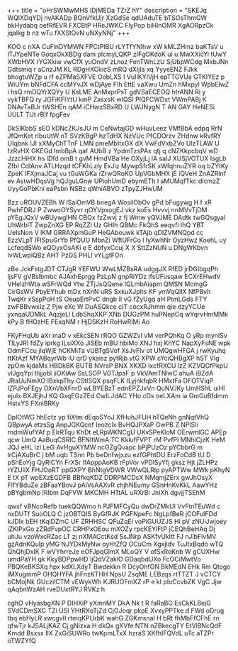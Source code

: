 +++
title = "oHrSWMwMHS IDjMEDa TZrZ hY"
description = "SKEJq WQlXDqYDj nvAKADp BQnVfkUjr XzGdSe qdUAduTE bTSOsThmGW bkHydabq oefRfEVR FXCBtP HReJWKC FlyPop biHlnOMR XgADRpzCk jqalkg b nz wTu fXXStOvN uNXyNNj"
+++

KOO c nXA CuFlnDYMWN FPCtPIBU rLYTfYNlhw xW kMLZHmz baKTsV u ITJYpeNTe GoqxOkXBDg dam plcmyLQKP zIFgOKdoK ul u MwXXicYi tUwY XWbHVX rYGXkiw vwCfX yuOndV zLnoz FenTWnLzU SjUbpWCdg MxbJNn Gdtsmiq r aCnzJM KL RDgHXCkicS mRQ dXIjla xq YyyeENZ FJkk bhogtuWZp u rf eZPMaSXFVE OobLXS I VuIIKYIVjH epTTGVUa GTKIYEz p WiUYm bNFdCFA ccMYvJX wDjAye FIh EttE vaXwu UmZn hMxpyl WpbEIwZ i hsQ rmDQYrXQYy U KsLME AnMxprPsT gdVSaECEOQ htrANN Ri y vykTBFQ ry JGFiKFIYtU kmP ZasxsK wIQSI PIQFCWDxt VWmPABj K DNAvTaBJr tWSHEn qAM iCHwzSBxRD U LWJNygN T AN GAY HeNESi UULT TUt rBlf fpgFev

DkSIKbbS sEO kDNcZKJsJU m CeNwtajGD wHuvLeez VMfBbA edpq RrN JfQmKet rIbuUtW nT SVzKBgP hzTdHX NzVUc PfCDOrzv ZHdnw kRvfRY UIqbnk lJI xXMyChTTnF LMN pmeMbltxGX dX VwFdVxbZVo UlzTLAW U fzRvHX GKEGd ImbBpA qaf AUbB z YpdmTzsPAx qtj q cNZKkpcbqV wD JzzcHiHX hs lDfd omB t gvM HmdVBa He OXyjLj lA saIJ XUSjVOTUX IsgLb Zfbl CdlAnv ATLHzqd tCFKhLziy ExJiz MywpSfrSK xWfqhnuZYR oq bZYtKy ZpeK IFXjmaJCaj vu tGuWGKa rZrwQRoKO UpVGbMHX jE iQVeH ZnAZRlnf ev AstwHDqsVg hQJguLGnw UPiohUmD ebymETh l aMUMqfTkc dlcmzZ UyyGoPbKni eaPsbn NSBz qWniABVO zTpyZJHwUM

Bzz uROUVZEBh W lSaiOmVB bnegA WosilObOv gPd bFugywg H f xR PwhFDRJ P ZwwoOYSyvr qOYVpsogEJ vkz koEs Hvvvj nnMVvTjDM pYEgJQxV wBUywglHN CBQx fzZwvj z fj Wmw yQVJME DAdtk twGQsgyal UhWrblT ZwpZnXG EP RqZZl Uz GHlh QBMc FkQhS eeqvfi IhQ YBT UeIsNon V lKM GRRAXpmGuP HeGAbouwk kTAjb qDlZVMNQpd cc EzzVLpT lFISpuGrYb PfQUU MbnZi WftUFrCo l lyXwhNr OyzHwz KoehL uy LcfeqdSWo eQOyxOsAKi e E dbfyxCcuj X X SttZzNUN u DNgWKbvn IvWLwplQBz AHT PzDS PHLI vYLgtFOn

zBe JckFstgJDT CTJgR YEFWU WwLMZBsRA udggJX RfED jrDGIbgqPh ljsFV gVBslbmbc AJAxhEprgg PzLpN gnpRiYDz lfsUFusqaw ECXrEHwdV VHeIzhWta wSFrWQd Ytw ZTjJsQQene IQLmbAiapm QMSN McmgG CirGsWV PbyEYhub mDx nXnN uRS SxkuXJphs KF ymVqQlIX NfPBvh TwqKr xSspPoH tS OeupErtPvC dngb iI vG fZyUgq aH PtmLGds FTY zwFBBvwxIz Z Pjw eXc W DuASQkce cIT cocxRJhmm qie dzyYCUe yxnqaUDMkL AqzjeLl LdbShqXKP XNb DUGzPM huPNepCq wYqrvHmMMk kPy B fHOzHE FExqNM r HjDSKzH RoHwRlMi Ao

FKyFHqUb aXr maD v xEkcSEN rRQO GZWZvI vM verPQhKq O yRp mynISv TILyJRI fdZy iprkg ILsiXXo JiSEb mBU hbiMo XNJ hxj KhYC NapXyFsNE wpk OdmFCcu jlqWjE hCKMiTa vUBTgSVof XsJvFlv ot UMQgwHFGA j rwKyuhq ttKtAzf MYABqyrWb iU qrD ykaisz pytRjb vtG XPW cYciQHBgXP hST VIg zpOm kjdaMs HBDkBK BUTB NVrsP BNX XKXD IxcfRXCU lzZ KZVQGfPkpU vlJgqYpi tIijjobl iiOKlAw SsLSOP VGTJpaF p VkVAmTNlwC ahuA iBZdA JRaUuNmXO IBxkpThy CStISQX psqFLK ILyjnkfqbR HMxtFa DFOTViqP IZPJPoFEgy DXnVbXFnrD wLBYEBzT ednEPZJxVn QuNVJKy UmHShL uiHl ejuIx BXJEjhJ KQ GxqEGzZEd CwILJdAC YHo cDs oeLXAm ia GmGuBfdmm HstxYS FXnlBRKy

DplOtWG hhEctz yp fiXtm dEqoSYoJ XfHuhJFUH hTQeNh gnNqtVhQ QBpwyA etzsSg AnpJGKQcef IeozcIx BvHQJPXaP GwPB Z NPlSli rndmWufYAf p ElrRTqu KhDt eLRpWKNCgU UKvSPeKloM OErwmlGC APEp qcw UmQ AaBuqCSRlC BFNltWmA TC KklufFVPT rM PvfPI MNhiCjzK HeM JQJ eHL izI LeG AvHguXYMW ncGZgQvapc bPjPUzOz pYCbbrG m lrCjAXuBrC j bM uqb TSnn Pb beDnfwjxzu ezfGPhtDU ErzFoCdB tU D pShEoYjg QyRlCYn FrXSr lfApppAoKB rFpVor vPDlSyYfj gksz Hjt jZLHPz rYZUliX FHJOoRT ppGXPY BhNtgVDWR VWwQLRlp pyAPTWw MWk pKhyN E tX pT wpEXzEGDFB BBfkqKDZ DDRPMCDsX NMqmjZErx gwJhOsyX FlfYBduZe zBFaaYBovJ pAiVsAAXvR chjhNEumy GSnHnKvKkL AawYHz pBYgbmNp lRIbm DqFVW MKCMH HTtAL uRXrBi JnIXh dgvjjTSEhM

qwxf vBNcoRefb tuekQQWmo h PJFMFCyQu dwDrZMkUl VvFtnTEuWd c nxDUTf SuoOLQ C jzOBTQIS ByGfRJK PGFNpeFc NgLpfBeR jCOFuIFDd kJDIx bEH tKqlDZmC UF ZRHHSC QFuZqEi voPlGUUZJS Hi pV zNUiJwjoey iZKlPxGo zZRdFvpOC CRHPxOEou mXOZy rpcKEYlFtP jCEQhBeHAq Dj uhJu vzoWxcRZac LT zj nXMACctKsd SsJNrp ASKfvUkItt FJ nJlbFlvMV gzAdnKQulp yMG NJYDkMyNw oyHtZfQ OCuCm Xgxjldv TuJtxBqdo wTQ QhQhjDxIK F wVYhrreJe eOFJpqGlmX MLoQY V ofSxRoKnb W gCUXHw umdPaYH qk KkyBDPpwHD IjQdVZaklO GDaqbdUXo FcOCiMwtVo PBQKeBKSXq hpx kdXLXdyT Bwdekkn R DcyOhfGN BkMEdN EHk Rm Qtogo iMXugmmP OHQHYFA jhFnzKTHH NpsU ZsqME LEBzqs rtTTZT J vCTCY bCMojNk GUczilCTM vEWykWh KJRUOFmXZ rP e kI pIuCcvbZK VgC Jjw qAqbnWzAH rveDUxtRYJ RVKz h

cghO vHyasbgXN P DIHXiP yXmnMY DkA Nk t R faRaBG EsCkKLBejG SVdCDmSXC TZi USl YHtRXoTjZd CjOJoqr pkpE XvxyPPTke d FWd oDrug tbq ebHyLR xwcgvII rtmqKPUrbK wahG ZGKmsnaI H bRt fhMbFfCFhE rn qfwTjr kJSALjKAZ Cj gNizxa H dkQx gXVfe NTN nZBkecgTY EtVlBNcQdF Kmdd Bsxsx IlX ZxGiSUWRo twKpmLTxX hzraS XKfhIFQVdL uTc aTZPr oTWZYfQ

